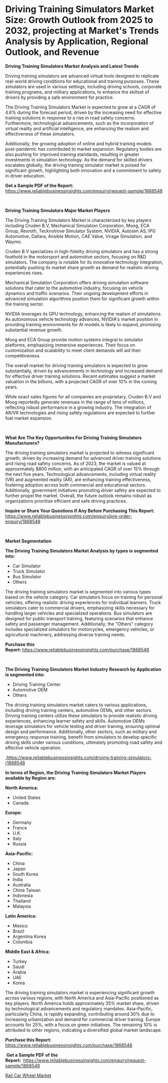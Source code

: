 <p><h1>Driving Training Simulators Market Size: Growth Outlook from 2025 to 2032, projecting at Market's Trends Analysis by Application, Regional Outlook, and Revenue</h1></p><p><strong>Driving Training Simulators Market Analysis and Latest Trends</strong></p>
<p><p>Driving training simulators are advanced virtual tools designed to replicate real-world driving conditions for educational and training purposes. These simulators are used in various settings, including driving schools, corporate training programs, and military applications, to enhance the skillset of drivers by providing a safe environment for practice. </p><p>The Driving Training Simulators Market is expected to grow at a CAGR of 4.6% during the forecast period, driven by the increasing need for effective training solutions in response to a rise in road safety concerns. Furthermore, technological advancements, such as the incorporation of virtual reality and artificial intelligence, are enhancing the realism and effectiveness of these simulators. </p><p>Additionally, the growing adoption of online and hybrid training models post-pandemic has contributed to market expansion. Regulatory bodies are also pushing for improved training standards, resulting in greater investments in simulation technology. As the demand for skilled drivers escalates globally, the driving training simulator market is poised for significant growth, highlighting both innovation and a commitment to safety in driver education.</p></p>
<p><strong>Get a Sample PDF of the Report:&nbsp;</strong> <a href="https://www.reliablebusinessinsights.com/enquiry/request-sample/1868548?utm_campaign=3276&utm_medium=2&utm_source=Github&utm_content=ia&utm_term=30032025&utm_id=driving-training-simulators">https://www.reliablebusinessinsights.com/enquiry/request-sample/1868548</a></p>
<p>&nbsp;</p>
<p><strong>Driving Training Simulators Major Market Players</strong></p>
<p><p>The Driving Training Simulators Market is characterized by key players including Cruden B.V, Mechanical Simulation Corporation, Moog, ECA Group, Rexroth, Tecknotrove Simulator System, NVIDIA, Autosim AS, IPG Automotive, Dallara, Ansible Motion, CAE Value, Virage Simulation, and Waymo. </p><p>Cruden B.V specializes in high-fidelity driving simulators and has a strong foothold in the motorsport and automotive sectors, focusing on R&D simulators. The company is notable for its innovative technology integration, potentially pushing its market share growth as demand for realistic driving experiences rises. </p><p>Mechanical Simulation Corporation offers driving simulation software solutions that cater to the automotive industry, focusing on vehicle dynamics and traffic scenarios. Their ongoing development efforts in advanced simulation algorithms position them for significant growth within the training sector.</p><p>NVIDIA leverages its GPU technology, enhancing the realism of simulations. As autonomous vehicle technology advances, NVIDIA's market position in providing training environments for AI models is likely to expand, promising substantial revenue growth.</p><p>Moog and ECA Group provide motion systems integral to simulator platforms, emphasizing immersive experiences. Their focus on customization and scalability to meet client demands will aid their competitiveness.</p><p>The overall market for driving training simulators is expected to grow substantially, driven by advancements in technology and increased demand for effective driver training solutions. Recent estimates suggest a market valuation in the billions, with a projected CAGR of over 10% in the coming years.</p><p>While exact sales figures for all companies are proprietary, Cruden B.V and Moog reportedly generate revenues in the range of tens of millions, reflecting robust performance in a growing industry. The integration of AR/VR technologies and rising safety regulations are expected to further fuel market expansion.</p></p>
<p>&nbsp;</p>
<p><strong>What Are The Key Opportunities For Driving Training Simulators Manufacturers?</strong></p>
<p><p>The driving training simulators market is projected to witness significant growth, driven by increasing demand for advanced driver training solutions and rising road safety concerns. As of 2023, the market is valued at approximately $800 million, with an anticipated CAGR of over 15% through the next five years. Technological advancements, including virtual reality (VR) and augmented reality (AR), are enhancing training effectiveness, fostering adoption across both commercial and educational sectors. Additionally, government initiatives promoting driver safety are expected to further propel the market. Overall, the future outlook remains robust as organizations prioritize efficient and safe driving practices.</p></p>
<p><strong>Inquire or Share Your Questions If Any Before Purchasing This Report:</strong> <a href="https://www.reliablebusinessinsights.com/enquiry/pre-order-enquiry/1868548?utm_campaign=3276&utm_medium=2&utm_source=Github&utm_content=ia&utm_term=30032025&utm_id=driving-training-simulators">https://www.reliablebusinessinsights.com/enquiry/pre-order-enquiry/1868548</a></p>
<p>&nbsp;</p>
<p><strong>Market Segmentation</strong></p>
<p><strong>The Driving Training Simulators Market Analysis by types is segmented into:</strong></p>
<p><ul><li>Car Simulator</li><li>Truck Simulator</li><li>Bus Simulator</li><li>Others</li></ul></p>
<p><p>The driving training simulators market is segmented into various types based on the vehicle category. Car simulators focus on training for personal vehicles, offering realistic driving experiences for individual learners. Truck simulators cater to commercial drivers, emphasizing skills necessary for handling larger vehicles and specialized operations. Bus simulators are designed for public transport training, featuring scenarios that enhance safety and passenger management. Additionally, the "Others" category includes specialized simulators for motorcycles, emergency vehicles, or agricultural machinery, addressing diverse training needs.</p></p>
<p><strong>Purchase this Report:&nbsp;</strong><a href="https://www.reliablebusinessinsights.com/purchase/1868548?utm_campaign=3276&utm_medium=2&utm_source=Github&utm_content=ia&utm_term=30032025&utm_id=driving-training-simulators">https://www.reliablebusinessinsights.com/purchase/1868548</a></p>
<p>&nbsp;</p>
<p><strong>The Driving Training Simulators Market Industry Research by Application is segmented into:</strong></p>
<p><ul><li>Driving Training Center</li><li>Automotive OEM</li><li>Others</li></ul></p>
<p><p>The driving training simulators market caters to various applications, including driving training centers, automotive OEMs, and other sectors. Driving training centers utilize these simulators to provide realistic driving experiences, enhancing learner safety and skills. Automotive OEMs leverage simulators for vehicle testing and driver training, ensuring optimal design and performance. Additionally, other sectors, such as military and emergency response training, benefit from simulators to develop specific driving skills under various conditions, ultimately promoting road safety and effective vehicle operation.</p></p>
<p><a href="https://www.reliablebusinessinsights.com/driving-training-simulators-r1868548?utm_campaign=3276&utm_medium=2&utm_source=Github&utm_content=ia&utm_term=30032025&utm_id=driving-training-simulators">&nbsp;https://www.reliablebusinessinsights.com/driving-training-simulators-r1868548</a></p>
<p><strong>In terms of Region, the Driving Training Simulators Market Players available by Region are:</strong></p>
<p>
    <p> <strong> North America: </strong>
        <ul>
            <li>United States</li>
            <li>Canada</li>
        </ul>
        </p> 
    <p> <strong> Europe: </strong>
        <ul>
            <li>Germany</li>
            <li>France</li>
            <li>U.K.</li>
            <li>Italy</li>
            <li>Russia</li>
        </ul>
        </p> 
    <p> <strong> Asia-Pacific: </strong>
        <ul>
            <li>China</li>
            <li>Japan</li>
            <li>South Korea</li>
            <li>India</li>
            <li>Australia</li>
            <li>China Taiwan</li>
            <li>Indonesia</li>
            <li>Thailand</li>
            <li>Malaysia</li>
        </ul>
        </p> 
    <p> <strong> Latin America: </strong>
        <ul>
            <li>Mexico</li>
            <li>Brazil</li>
            <li>Argentina Korea</li>
            <li>Colombia</li>
        </ul>
        </p> 
    <p> <strong> Middle East & Africa: </strong>
        <ul>
            <li>Turkey</li>
            <li>Saudi</li>
            <li>Arabia</li>
            <li>UAE</li>
            <li>Korea</li>
        </ul>
    </p>
    </p>
<p><p>The driving training simulators market is experiencing significant growth across various regions, with North America and Asia-Pacific positioned as key players. North America holds approximately 35% market share, driven by technological advancements and regulatory mandates. Asia-Pacific, particularly China, is rapidly expanding, contributing around 30% due to increasing urbanization and demand for commercial driver training. Europe accounts for 25%, with a focus on green initiatives. The remaining 10% is attributed to other regions, indicating a diversified global market landscape.</p></p>
<p><strong>Purchase this Report: </strong><a href="https://www.reliablebusinessinsights.com/purchase/1868548?utm_campaign=3276&utm_medium=2&utm_source=Github&utm_content=ia&utm_term=30032025&utm_id=driving-training-simulators">https://www.reliablebusinessinsights.com/purchase/1868548</a></p>
<p>&nbsp;<strong>Get a Sample PDF of the Report:&nbsp;&nbsp;</strong><a href="https://www.reliablebusinessinsights.com/enquiry/request-sample/1868548?utm_campaign=3276&utm_medium=2&utm_source=Github&utm_content=ia&utm_term=30032025&utm_id=driving-training-simulators">https://www.reliablebusinessinsights.com/enquiry/request-sample/1868548</a></p>
<p><strong></strong></p>
<p><p><a href="https://github.com/herakterroem/Market-Research-Report-List-1/blob/main/rail-car-wheel-market.md?utm_campaign=3276&utm_medium=2&utm_source=Github&utm_content=ia&utm_term=30032025&utm_id=driving-training-simulators">Rail Car Wheel Market</a></p></p>